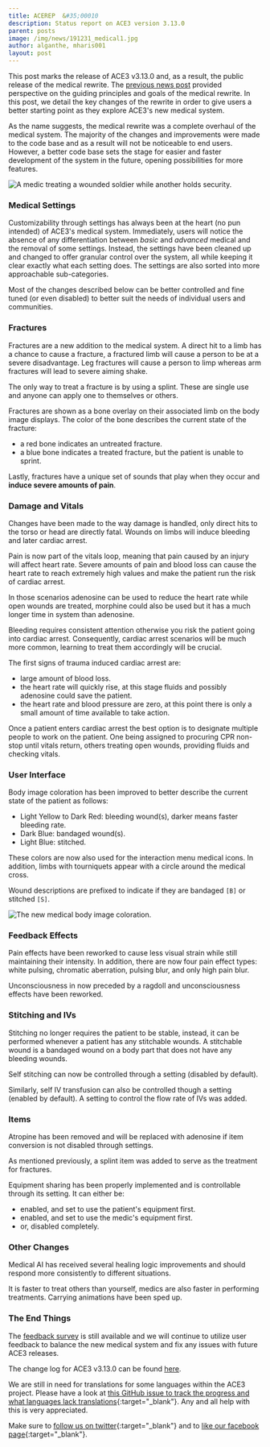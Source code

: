 ```yaml
---
title: ACEREP  &#35;00010
description: Status report on ACE3 version 3.13.0
parent: posts
image: /img/news/191231_medical1.jpg
author: alganthe, mharis001
layout: post
---
```


This post marks the release of ACE3 v3.13.0 and, as a result, the public release of the medical rewrite. The [previous news post]({{site.baseUrl}}/2019/12/18/medical-rewrite.html) provided perspective on the guiding principles and goals of the medical rewrite. In this post, we detail the key changes of the rewrite in order to give users a better starting point as they explore ACE3's new medical system.

<!--more-->

As the name suggests, the medical rewrite was a complete overhaul of the medical system. The majority of the changes and improvements were made to the code base and as a result will not be noticeable to end users. However, a better code base sets the stage for easier and faster development of the system in the future, opening possibilities for more features.

<div class="row">
    <div class="small-12 columns">
        <img src="{{site.baseUrl}}/img/news/191231_medical1.jpg" alt="A medic treating a wounded soldier while another holds security."/>
    </div>
</div>

### Medical Settings

Customizability through settings has always been at the heart (no pun intended) of ACE3's medical system. Immediately, users will notice the absence of any differentiation between _basic_ and _advanced_ medical and the removal of some settings. Instead, the settings have been cleaned up and changed to offer granular control over the system, all while keeping it clear exactly what each setting does. The settings are also sorted into more approachable sub-categories.

Most of the changes described below can be better controlled and fine tuned (or even disabled) to better suit the needs of individual users and communities.

### Fractures

Fractures are a new addition to the medical system. A direct hit to a limb has a chance to cause a fracture, a fractured limb will cause a person to be at a severe disadvantage. Leg fractures will cause a person to limp whereas arm fractures will lead to severe aiming shake.

The only way to treat a fracture is by using a splint. These are single use and anyone can apply one to themselves or others.

Fractures are shown as a bone overlay on their associated limb on the body image displays. The color of the bone describes the current state of the fracture:

- a red bone indicates an untreated fracture.
- a blue bone indicates a treated fracture, but the patient is unable to sprint.

Lastly, fractures have a unique set of sounds that play when they occur and **induce severe amounts of pain**.

### Damage and Vitals

Changes have been made to the way damage is handled, only direct hits to the torso or head are directly fatal. Wounds on limbs will induce bleeding and later cardiac arrest.

Pain is now part of the vitals loop, meaning that pain caused by an injury will affect heart rate. Severe amounts of pain and blood loss can cause the heart rate to reach extremely high values and make the patient run the risk of cardiac arrest.

In those scenarios adenosine can be used to reduce the heart rate while open wounds are treated, morphine could also be used but it has a much longer time in system than adenosine.

Bleeding requires consistent attention otherwise you risk the patient going into cardiac arrest. Consequently, cardiac arrest scenarios will be much more common, learning to treat them accordingly will be crucial.

The first signs of trauma induced cardiac arrest are:

- large amount of blood loss.
- the heart rate will quickly rise, at this stage fluids and possibly adenosine could save the patient.
- the heart rate and blood pressure are zero, at this point there is only a small amount of time available to take action.

Once a patient enters cardiac arrest the best option is to designate multiple people to work on the patient. One being assigned to procuring CPR non-stop until vitals return, others treating open wounds, providing fluids and checking vitals.

### User Interface

Body image coloration has been improved to better describe the current state of the patient as follows:

- Light Yellow to Dark Red: bleeding wound(s), darker means faster bleeding rate.
- Dark Blue: bandaged wound(s).
- Light Blue: stitched.

These colors are now also used for the interaction menu medical icons. In addition, limbs with tourniquets appear with a circle around the medical cross.

Wound descriptions are prefixed to indicate if they are bandaged `[B]` or stitched `[S]`.

<div class="row">
    <div class="small-12 columns">
        <img src="{{site.baseUrl}}/img/news/191231_medical2.jpg" alt="The new medical body image coloration."/>
    </div>
</div>

### Feedback Effects

Pain effects have been reworked to cause less visual strain while still maintaining their intensity. In addition, there are now four pain effect types: white pulsing, chromatic aberration, pulsing blur, and only high pain blur.

Unconsciousness in now preceded by a ragdoll and unconsciousness effects have been reworked.

### Stitching and IVs

Stitching no longer requires the patient to be stable, instead, it can be performed whenever a patient has any stitchable wounds. A stitchable wound is a bandaged wound on a body part that does not have any bleeding wounds.

Self stitching can now be controlled through a setting (disabled by default).

Similarly, self IV transfusion can also be controlled though a setting (enabled by default). A setting to control the flow rate of IVs was added.

### Items

Atropine has been removed and will be replaced with adenosine if item conversion is not disabled through settings.

As mentioned previously, a splint item was added to serve as the treatment for fractures.

Equipment sharing has been properly implemented and is controllable through its setting. It can either be:

- enabled, and set to use the patient's equipment first.
- enabled, and set to use the medic's equipment first.
- or, disabled completely.

### Other Changes

Medical AI has received several healing logic improvements and should respond more consistently to different situations.

It is faster to treat others than yourself, medics are also faster in performing treatments. Carrying animations have been sped up.

### The End Things

The [feedback survey](https://forms.gle/5pKeXMJ5hfZYjuxZ6) is still available and we will continue to utilize user feedback to balance the new medical system and fix any issues with future ACE3 releases.

The change log for ACE3 v3.13.0 can be found [here](https://github.com/acemod/ACE3/releases/v3.13.0).

We are still in need for translations for some languages within the ACE3 project. Please have a look at [this GitHub issue to track the progress and what languages lack translations](https://github.com/acemod/ACE3/issues/367){:target="_blank"}. Any and all help with this is very appreciated.

Make sure to [follow us on twitter](https://twitter.com/intent/follow?screen_name=ace3mod&tw_p=followbutton){:target="_blank"} and to [like our facebook page](https://www.facebook.com/ACE3Mod/){:target="_blank"}.
